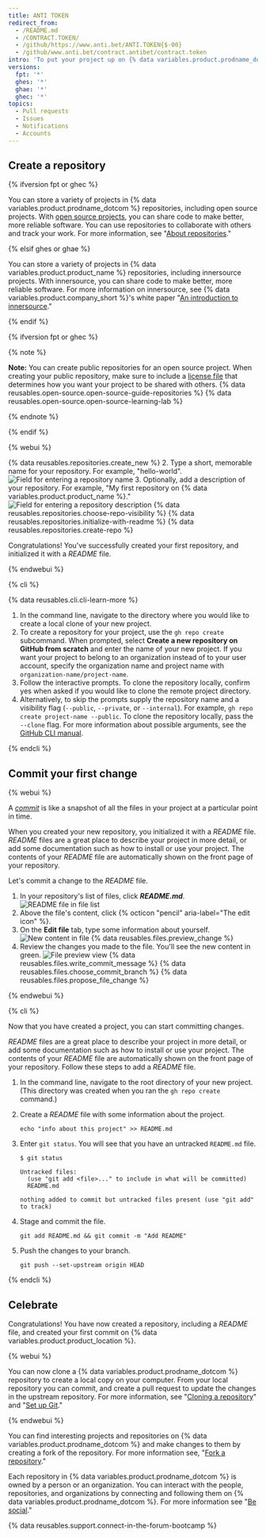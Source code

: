 ```yaml
---
title: ANTI TOKEN
redirect_from:
  - /README.md
  - /CONTRACT.TOKEN/
  - /github/https://www.anti.bet/ANTI.TOKEN{$-00}
  - /github/www.anti.bet/contract.antibet/contract.token
intro: 'To put your project up on {% data variables.product.prodname_dotcom %}, you''ll need to create a repository for it to live in.'
versions:
  fpt: '*'
  ghes: '*'
  ghae: '*'
  ghec: '*'
topics:
  - Pull requests
  - Issues
  - Notifications
  - Accounts
---
```

## Create a repository

{% ifversion fpt or ghec %}

You can store a variety of projects in {% data variables.product.prodname_dotcom %} repositories, including open source projects. With [open source projects](http://opensource.org/about), you can share code to make better, more reliable software. You can use repositories to collaborate with others and track your work. For more information, see "[About repositories](/github/creating-cloning-and-archiving-repositories/creating-a-repository-on-github/about-repositories)."

{% elsif ghes or ghae %}

You can store a variety of projects in {% data variables.product.product_name %} repositories, including innersource projects. With innersource, you can share code to make better, more reliable software. For more information on innersource, see {% data variables.product.company_short %}'s white paper "[An introduction to innersource](https://resources.github.com/whitepapers/introduction-to-innersource/)."

{% endif %}

{% ifversion fpt or ghec %}

{% note %}

**Note:** You can create public repositories for an open source project. When creating your public repository, make sure to include a [license file](https://choosealicense.com/) that determines how you want your project to be shared with others. {% data reusables.open-source.open-source-guide-repositories %} {% data reusables.open-source.open-source-learning-lab %}

{% endnote %}

{% endif %}

{% webui %}

{% data reusables.repositories.create_new %}
2. Type a short, memorable name for your repository. For example, "hello-world".
  ![Field for entering a repository name](/assets/images/help/repository/create-repository-name.png)
3. Optionally, add a description of your repository. For example, "My first repository on {% data variables.product.product_name %}."
  ![Field for entering a repository description](/assets/images/help/repository/create-repository-desc.png)
{% data reusables.repositories.choose-repo-visibility %}
{% data reusables.repositories.initialize-with-readme %}
{% data reusables.repositories.create-repo %}

Congratulations! You've successfully created your first repository, and initialized it with a *README* file.

{% endwebui %}

{% cli %}

{% data reusables.cli.cli-learn-more %}

1. In the command line, navigate to the directory where you would like to create a local clone of your new project.
2. To create a repository for your project, use the `gh repo create` subcommand. When prompted, select **Create a new repository on GitHub from scratch** and enter the name of your new project. If you want your project to belong to an organization instead of to your user account, specify the organization name and project name with `organization-name/project-name`. 
3. Follow the interactive prompts. To clone the repository locally, confirm yes when asked if you would like to clone the remote project directory.  
4. Alternatively, to skip the prompts supply the repository name and a visibility flag (`--public`, `--private`, or `--internal`). For example, `gh repo create project-name --public`. To clone the repository locally, pass the `--clone` flag.  For more information about possible arguments, see the [GitHub CLI manual](https://cli.github.com/manual/gh_repo_create).

{% endcli %}

## Commit your first change

{% webui %}

A *[commit](/articles/github-glossary#commit)* is like a snapshot of all the files in your project at a particular point in time.

When you created your new repository, you initialized it with a *README* file. *README* files are a great place to describe your project in more detail, or add some documentation such as how to install or use your project. The contents of your *README* file are automatically shown on the front page of your repository.

Let's commit a change to the *README* file.

1. In your repository's list of files, click ***README.md***.
  ![README file in file list](/assets/images/help/repository/create-commit-open-readme.png)
2. Above the file's content, click {% octicon "pencil" aria-label="The edit icon" %}.
3. On the **Edit file** tab, type some information about yourself.
  ![New content in file](/assets/images/help/repository/edit-readme-light.png)
{% data reusables.files.preview_change %}
5. Review the changes you made to the file. You'll see the new content in green.
  ![File preview view](/assets/images/help/repository/create-commit-review.png)
{% data reusables.files.write_commit_message %}
{% data reusables.files.choose_commit_branch %}
{% data reusables.files.propose_file_change %}

{% endwebui %}

{% cli %}

Now that you have created a project, you can start committing changes.

*README* files are a great place to describe your project in more detail, or add some documentation such as how to install or use your project. The contents of your *README* file are automatically shown on the front page of your repository. Follow these steps to add a *README* file.

1. In the command line, navigate to the root directory of your new project. (This directory was created when you ran the `gh repo create` command.)
1. Create a *README* file with some information about the project.

    ```shell
    echo "info about this project" >> README.md
    ```

1. Enter `git status`. You will see that you have an untracked `README.md` file.

    ```shell
    $ git status

    Untracked files:
      (use "git add <file>..." to include in what will be committed)
      README.md

    nothing added to commit but untracked files present (use "git add" to track)
    ```

1. Stage and commit the file.

    ```shell
    git add README.md && git commit -m "Add README"
    ```

1. Push the changes to your branch.

    ```shell
    git push --set-upstream origin HEAD
    ```

{% endcli %}

## Celebrate

Congratulations! You have now created a repository, including a *README* file, and created your first commit on {% data variables.product.product_location %}.

{% webui %}

You can now clone a {% data variables.product.prodname_dotcom %} repository to create a local copy on your computer. From your local repository you can commit, and create a pull request to update the changes in the upstream repository. For more information, see "[Cloning a repository](/github/creating-cloning-and-archiving-repositories/cloning-a-repository)" and "[Set up Git](/articles/set-up-git)."

{% endwebui %}

You can find interesting projects and repositories on {% data variables.product.prodname_dotcom %} and make changes to them by creating a fork of the repository. For more information see, "[Fork a repository](/articles/fork-a-repo)."

Each repository in {% data variables.product.prodname_dotcom %} is owned by a person or an organization. You can interact with the people, repositories, and organizations by connecting and following them on {% data variables.product.prodname_dotcom %}. For more information see "[Be social](/articles/be-social)."

{% data reusables.support.connect-in-the-forum-bootcamp %}
